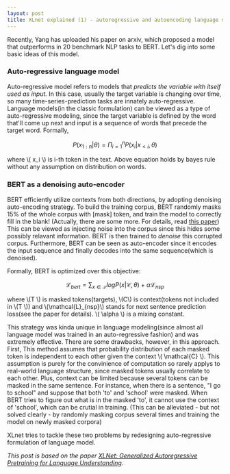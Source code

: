 ```yaml
---
layout: post
title: XLnet explained (1) - autoregressive and autoencoding language model
---
```


Recently, Yang has uploaded his paper on arxiv, which proposed a model that outperforms in 20 benchmark NLP tasks to BERT. Let's dig into some basic ideas of this model.  

### Auto-regressive language model

Auto-regressive model refers to models that *predicts the variable with itself used as input.* In this case, usually the target variable is changing over time, so many time-series-prediction tasks are innately auto-regressive. Language models(in the classic formulation) can be viewed as a type of auto-regressive modeling, since the target variable is defined by the word that'll come up next and input is a sequence of words that precede the target word. 
Formally, 

$$ P(x_{1:n}|\theta) = \Pi_{i=1}^{n}{P(x_{i}|x_{< i}, \theta)} $$

where \\( x_i \\) is i-th token in the text. Above equation holds by bayes rule without any assumption on distribution on words.


### BERT as a denoising auto-encoder

BERT efficiently utilize contexts from both directions, by adopting denoising auto-encoding strategy. To build the training corpus, BERT randomly masks 15% of the whole corpus with [mask] token, and train the model to correctly fill in the blank! (Actually, there are some more. For details, read [this paper](https://arxiv.org/abs/1810.04805)) This can be viewed as injecting noise into the corpus since this hides some possibly relavant information. BERT is then trained to *denoise* this corrupted corpus. Furthermore, BERT can be seen as auto-encoder since it encodes the input sequence and finally decodes into the same sequence(which is denoised). 

Formally, BERT is optimized over this objective:


$$ {\mathcal{L}}_{bert} = \sum_{x \in \mathcal{T}} log P(x|\mathcal{C},\theta) + \alpha \mathcal{L}_{nsp} $$


where \\(T \\) is masked tokens(targets), \\(C\\) is context(tokens not included in \\(T \\)) and \\(\mathcal{L}_{nsp}\\) stands for next sentence prediction loss(see the paper for details). \\( \alpha \\) is a mixing constant.

This strategy was kinda unique in language modeling(since almost all language model was trained in an auto-regressive fashion) and was extremely effective. There are some drawbacks, however, in this approach. First, This method assumes that probability distribution of each masked token is independent to each other given the context \\( \mathcal{C} \\). This assumption is purely for the convinience of computation so rarely applys to real-world language structure, since masked tokens usually correlate to each other. Plus, context can be limited because several tokens can be masked in the same sentence. For instance, when there is a sentence, "I go to school" and suppose that both 'to' and 'school' were masked. When BERT tries to figure out what is in the masked 'to', it cannot use the context of 'school', which can be crutial in training. (This can be alleviated - but not solved clearly - by randomly masking corpus several times and training the model on newly masked corpora)

XLnet tries to tackle these two problems by redesigning auto-regressive formulation of language model.

*This post is based on the paper [XLNet: Generalized Autoregressive Pretraining for Language Understanding](https://arxiv.org/abs/1906.08237).*
